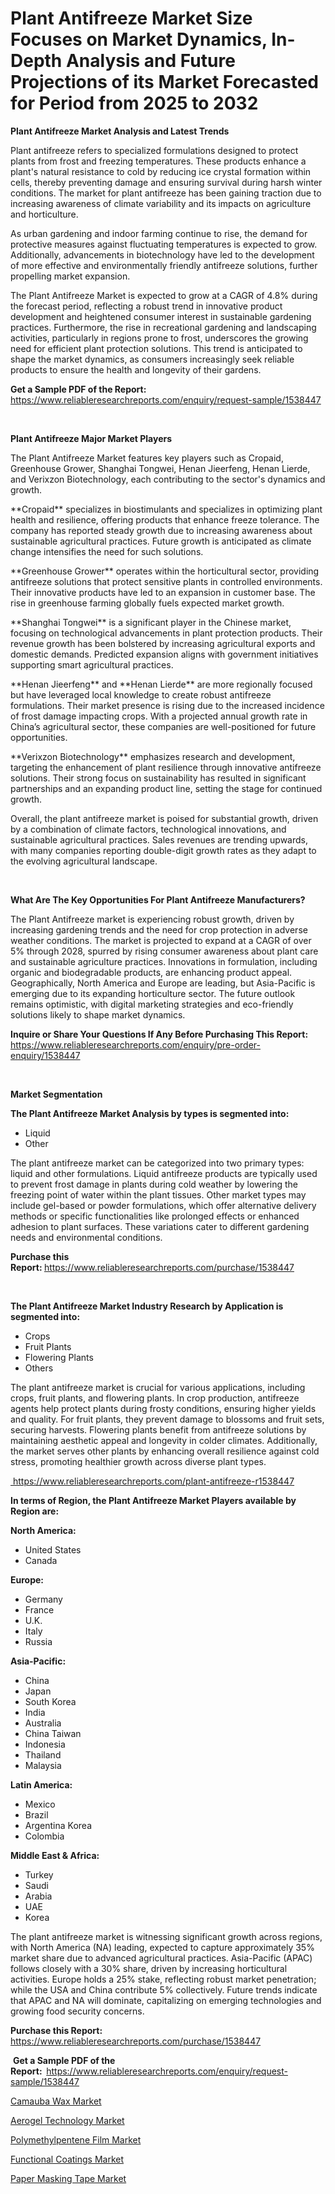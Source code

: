 <p><h1>Plant Antifreeze Market Size Focuses on Market Dynamics, In-Depth Analysis and Future Projections of its Market Forecasted for Period from 2025 to 2032</h1></p><p><strong>Plant Antifreeze Market Analysis and Latest Trends</strong></p>
<p><p>Plant antifreeze refers to specialized formulations designed to protect plants from frost and freezing temperatures. These products enhance a plant's natural resistance to cold by reducing ice crystal formation within cells, thereby preventing damage and ensuring survival during harsh winter conditions. The market for plant antifreeze has been gaining traction due to increasing awareness of climate variability and its impacts on agriculture and horticulture. </p><p>As urban gardening and indoor farming continue to rise, the demand for protective measures against fluctuating temperatures is expected to grow. Additionally, advancements in biotechnology have led to the development of more effective and environmentally friendly antifreeze solutions, further propelling market expansion. </p><p>The Plant Antifreeze Market is expected to grow at a CAGR of 4.8% during the forecast period, reflecting a robust trend in innovative product development and heightened consumer interest in sustainable gardening practices. Furthermore, the rise in recreational gardening and landscaping activities, particularly in regions prone to frost, underscores the growing need for efficient plant protection solutions. This trend is anticipated to shape the market dynamics, as consumers increasingly seek reliable products to ensure the health and longevity of their gardens.</p></p>
<p><strong>Get a Sample PDF of the Report:&nbsp;</strong> <a href="https://www.reliableresearchreports.com/enquiry/request-sample/1538447?utm_campaign=10&utm_medium=2&utm_source=Github&utm_content=ia&utm_term=01042025&utm_id=plant-antifreeze">https://www.reliableresearchreports.com/enquiry/request-sample/1538447</a></p>
<p>&nbsp;</p>
<p><strong>Plant Antifreeze Major Market Players</strong></p>
<p><p>The Plant Antifreeze Market features key players such as Cropaid, Greenhouse Grower, Shanghai Tongwei, Henan Jieerfeng, Henan Lierde, and Verixzon Biotechnology, each contributing to the sector's dynamics and growth.</p><p>**Cropaid** specializes in biostimulants and specializes in optimizing plant health and resilience, offering products that enhance freeze tolerance. The company has reported steady growth due to increasing awareness about sustainable agricultural practices. Future growth is anticipated as climate change intensifies the need for such solutions.</p><p>**Greenhouse Grower** operates within the horticultural sector, providing antifreeze solutions that protect sensitive plants in controlled environments. Their innovative products have led to an expansion in customer base. The rise in greenhouse farming globally fuels expected market growth.</p><p>**Shanghai Tongwei** is a significant player in the Chinese market, focusing on technological advancements in plant protection products. Their revenue growth has been bolstered by increasing agricultural exports and domestic demands. Predicted expansion aligns with government initiatives supporting smart agricultural practices.</p><p>**Henan Jieerfeng** and **Henan Lierde** are more regionally focused but have leveraged local knowledge to create robust antifreeze formulations. Their market presence is rising due to the increased incidence of frost damage impacting crops. With a projected annual growth rate in China’s agricultural sector, these companies are well-positioned for future opportunities.</p><p>**Verixzon Biotechnology** emphasizes research and development, targeting the enhancement of plant resilience through innovative antifreeze solutions. Their strong focus on sustainability has resulted in significant partnerships and an expanding product line, setting the stage for continued growth.</p><p>Overall, the plant antifreeze market is poised for substantial growth, driven by a combination of climate factors, technological innovations, and sustainable agricultural practices. Sales revenues are trending upwards, with many companies reporting double-digit growth rates as they adapt to the evolving agricultural landscape.</p></p>
<p>&nbsp;</p>
<p><strong>What Are The Key Opportunities For Plant Antifreeze Manufacturers?</strong></p>
<p><p>The Plant Antifreeze market is experiencing robust growth, driven by increasing gardening trends and the need for crop protection in adverse weather conditions. The market is projected to expand at a CAGR of over 5% through 2028, spurred by rising consumer awareness about plant care and sustainable agriculture practices. Innovations in formulation, including organic and biodegradable products, are enhancing product appeal. Geographically, North America and Europe are leading, but Asia-Pacific is emerging due to its expanding horticulture sector. The future outlook remains optimistic, with digital marketing strategies and eco-friendly solutions likely to shape market dynamics.</p></p>
<p><strong>Inquire or Share Your Questions If Any Before Purchasing This Report:</strong> <a href="https://www.reliableresearchreports.com/enquiry/pre-order-enquiry/1538447?utm_campaign=10&utm_medium=2&utm_source=Github&utm_content=ia&utm_term=01042025&utm_id=plant-antifreeze">https://www.reliableresearchreports.com/enquiry/pre-order-enquiry/1538447</a></p>
<p>&nbsp;</p>
<p><strong>Market Segmentation</strong></p>
<p><strong>The Plant Antifreeze Market Analysis by types is segmented into:</strong></p>
<p><ul><li>Liquid</li><li>Other</li></ul></p>
<p><p>The plant antifreeze market can be categorized into two primary types: liquid and other formulations. Liquid antifreeze products are typically used to prevent frost damage in plants during cold weather by lowering the freezing point of water within the plant tissues. Other market types may include gel-based or powder formulations, which offer alternative delivery methods or specific functionalities like prolonged effects or enhanced adhesion to plant surfaces. These variations cater to different gardening needs and environmental conditions.</p></p>
<p><strong>Purchase this Report:&nbsp;</strong><a href="https://www.reliableresearchreports.com/purchase/1538447?utm_campaign=10&utm_medium=2&utm_source=Github&utm_content=ia&utm_term=01042025&utm_id=plant-antifreeze">https://www.reliableresearchreports.com/purchase/1538447</a></p>
<p>&nbsp;</p>
<p><strong>The Plant Antifreeze Market Industry Research by Application is segmented into:</strong></p>
<p><ul><li>Crops</li><li>Fruit Plants</li><li>Flowering Plants</li><li>Others</li></ul></p>
<p><p>The plant antifreeze market is crucial for various applications, including crops, fruit plants, and flowering plants. In crop production, antifreeze agents help protect plants during frosty conditions, ensuring higher yields and quality. For fruit plants, they prevent damage to blossoms and fruit sets, securing harvests. Flowering plants benefit from antifreeze solutions by maintaining aesthetic appeal and longevity in colder climates. Additionally, the market serves other plants by enhancing overall resilience against cold stress, promoting healthier growth across diverse plant types.</p></p>
<p><a href="https://www.reliableresearchreports.com/plant-antifreeze-r1538447?utm_campaign=10&utm_medium=2&utm_source=Github&utm_content=ia&utm_term=01042025&utm_id=plant-antifreeze">&nbsp;https://www.reliableresearchreports.com/plant-antifreeze-r1538447</a></p>
<p><strong>In terms of Region, the Plant Antifreeze Market Players available by Region are:</strong></p>
<p>
    <p> <strong> North America: </strong>
        <ul>
            <li>United States</li>
            <li>Canada</li>
        </ul>
        </p> 
    <p> <strong> Europe: </strong>
        <ul>
            <li>Germany</li>
            <li>France</li>
            <li>U.K.</li>
            <li>Italy</li>
            <li>Russia</li>
        </ul>
        </p> 
    <p> <strong> Asia-Pacific: </strong>
        <ul>
            <li>China</li>
            <li>Japan</li>
            <li>South Korea</li>
            <li>India</li>
            <li>Australia</li>
            <li>China Taiwan</li>
            <li>Indonesia</li>
            <li>Thailand</li>
            <li>Malaysia</li>
        </ul>
        </p> 
    <p> <strong> Latin America: </strong>
        <ul>
            <li>Mexico</li>
            <li>Brazil</li>
            <li>Argentina Korea</li>
            <li>Colombia</li>
        </ul>
        </p> 
    <p> <strong> Middle East & Africa: </strong>
        <ul>
            <li>Turkey</li>
            <li>Saudi</li>
            <li>Arabia</li>
            <li>UAE</li>
            <li>Korea</li>
        </ul>
    </p>
    </p>
<p><p>The plant antifreeze market is witnessing significant growth across regions, with North America (NA) leading, expected to capture approximately 35% market share due to advanced agricultural practices. Asia-Pacific (APAC) follows closely with a 30% share, driven by increasing horticultural activities. Europe holds a 25% stake, reflecting robust market penetration; while the USA and China contribute 5% collectively. Future trends indicate that APAC and NA will dominate, capitalizing on emerging technologies and growing food security concerns.</p></p>
<p><strong>Purchase this Report: </strong><a href="https://www.reliableresearchreports.com/purchase/1538447?utm_campaign=10&utm_medium=2&utm_source=Github&utm_content=ia&utm_term=01042025&utm_id=plant-antifreeze">https://www.reliableresearchreports.com/purchase/1538447</a></p>
<p>&nbsp;<strong>Get a Sample PDF of the Report:&nbsp;&nbsp;</strong><a href="https://www.reliableresearchreports.com/enquiry/request-sample/1538447?utm_campaign=10&utm_medium=2&utm_source=Github&utm_content=ia&utm_term=01042025&utm_id=plant-antifreeze">https://www.reliableresearchreports.com/enquiry/request-sample/1538447</a></p>
<p><strong></strong></p>
<p><p><a href="https://github.com/ogbadujonito22/Market-Research-Report-List-1/blob/main/camauba-wax-market.md?utm_campaign=10&utm_medium=2&utm_source=Github&utm_content=ia&utm_term=01042025&utm_id=plant-antifreeze">Camauba Wax Market</a></p><p><a href="https://github.com/knipsfilip8f/Market-Research-Report-List-1/blob/main/aerogel-technology-market.md?utm_campaign=10&utm_medium=2&utm_source=Github&utm_content=ia&utm_term=01042025&utm_id=plant-antifreeze">Aerogel Technology Market</a></p><p><a href="https://github.com/lemiranajd/Market-Research-Report-List-1/blob/main/polymethylpentene-film-market.md?utm_campaign=10&utm_medium=2&utm_source=Github&utm_content=ia&utm_term=01042025&utm_id=plant-antifreeze">Polymethylpentene Film Market</a></p><p><a href="https://github.com/dovbusmrking/Market-Research-Report-List-1/blob/main/functional-coatings-market.md?utm_campaign=10&utm_medium=2&utm_source=Github&utm_content=ia&utm_term=01042025&utm_id=plant-antifreeze">Functional Coatings Market</a></p><p><a href="https://github.com/azetehhasle/Market-Research-Report-List-1/blob/main/paper-masking-tape-market.md?utm_campaign=10&utm_medium=2&utm_source=Github&utm_content=ia&utm_term=01042025&utm_id=plant-antifreeze">Paper Masking Tape Market</a></p></p>